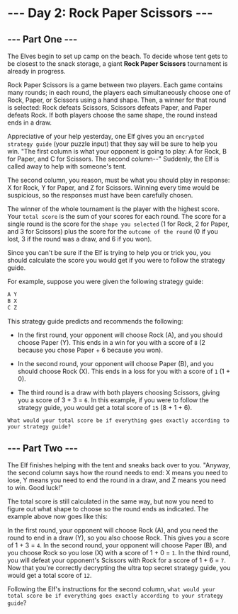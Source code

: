 # --- Day 2: Rock Paper Scissors ---

## --- Part One ---

The Elves begin to set up camp on the beach. To decide whose tent gets to be closest to the snack storage, a giant **Rock Paper Scissors** tournament is already in progress.

Rock Paper Scissors is a game between two players. Each game contains many rounds; in each round, the players each simultaneously choose one of Rock, Paper, or Scissors using a hand shape. Then, a winner for that round is selected: Rock defeats Scissors, Scissors defeats Paper, and Paper defeats Rock. If both players choose the same shape, the round instead ends in a draw.

Appreciative of your help yesterday, one Elf gives you an `encrypted strategy guide` (your puzzle input) that they say will be sure to help you win. "The first column is what your opponent is going to play: A for Rock, B for Paper, and C for Scissors. The second column--" Suddenly, the Elf is called away to help with someone's tent.

The second column, you reason, must be what you should play in response: X for Rock, Y for Paper, and Z for Scissors. Winning every time would be suspicious, so the responses must have been carefully chosen.

The winner of the whole tournament is the player with the highest score. Your `total score` is the sum of your scores for each round. The score for a single round is the score for the `shape you selected` (1 for Rock, 2 for Paper, and 3 for Scissors) plus the score for the `outcome of the round` (0 if you lost, 3 if the round was a draw, and 6 if you won).

Since you can't be sure if the Elf is trying to help you or trick you, you should calculate the score you would get if you were to follow the strategy guide.

For example, suppose you were given the following strategy guide:

```sh
A Y
B X
C Z
```

This strategy guide predicts and recommends the following:

- In the first round, your opponent will choose Rock (A), and you should choose Paper (Y). This ends in a win for you with a score of `8` (2 because you chose Paper + 6 because you won).

- In the second round, your opponent will choose Paper (B), and you should choose Rock (X). This ends in a loss for you with a score of `1` (1 + 0).

- The third round is a draw with both players choosing Scissors, giving you a score of 3 + 3 = `6`.
In this example, if you were to follow the strategy guide, you would get a total score of `15` (8 + 1 + 6).

`What would your total score be if everything goes exactly according to your strategy guide?`

## --- Part Two ---

The Elf finishes helping with the tent and sneaks back over to you. "Anyway, the second column says how the round needs to end: X means you need to lose, Y means you need to end the round in a draw, and Z means you need to win. Good luck!"

The total score is still calculated in the same way, but now you need to figure out what shape to choose so the round ends as indicated. The example above now goes like this:

In the first round, your opponent will choose Rock (A), and you need the round to end in a draw (Y), so you also choose Rock. This gives you a score of 1 + 3 = `4`.
In the second round, your opponent will choose Paper (B), and you choose Rock so you lose (X) with a score of 1 + 0 = `1`.
In the third round, you will defeat your opponent's Scissors with Rock for a score of 1 + 6 = `7`.
Now that you're correctly decrypting the ultra top secret strategy guide, you would get a total score of `12`.

Following the Elf's instructions for the second column, `what would your total score be if everything goes exactly according to your strategy guide`?
